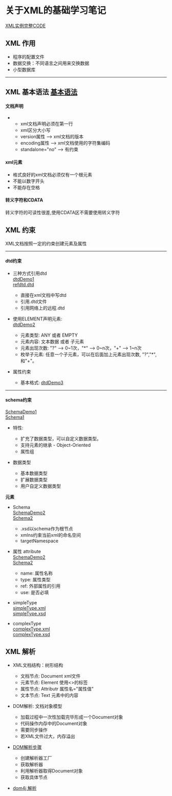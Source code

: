 # 关于XML的基础学习笔记  
[XML实例完整CODE](/Xml_examples/XmlDemo/)
## XML 作用

* 程序的配置文件
* 数据交换：不同语言之间用来交换数据
* 小型数据库
***

## XML 基本语法 [基本语法](/Xml_examples/BasicGrammer.xml) 

#### 文档声明

* <?xml version="1.0" encoding="utf-8" standalone="no"?>
    * xml文档声明必须在第一行
    * xml区分大小写
    * version属性 --> xml文档的版本
    * encoding属性 --> xml文档使用的字符集编码
    * standalone="no" --> 有约束

#### xml元素

* 格式良好的xml文档必须仅有一个根元素
* 不能以数字开头
* 不能存在空格

#### 转义字符和CDATA  
转义字符的可读性很差,使用CDATA区不需要使用转义字符  

## XML 约束

XML文档按照一定的约束创建元素及属性

***
#### **dtd约束**

* 三种方式引用dtd  
      [dtdDemo1](/Xml_examples/dtdDemo1.xml)  
      [refdtd.dtd](/Xml_examples/refdtd.dtd)
    * 直接在xml文档中写dtd 
    * 引用.dtd文件
    * 引用网络上的远程.dtd

* 使用ELEMENT声明元素: <!ELEMENT 元素名 元素类型或内容>  
    [dtdDemo2](/Xml_examples/dtdDemo2.xml) 
    * 元素类型: ANY 或者 EMPTY
    * 元素内容: 文本数据 或者 子元素
    * 元素出现次数: "?" --> 0~1次，"*" --> 0~n次，"+" --> 1~n次
    * 枚举子元素: <!ELEMENT 元素名 (子元素1|子元素2|子元素3|...)> 任意一个子元素，可以在后面加上元素出现次数, "?","*",和"+"。

* 属性约束
    * 基本格式: [dtdDemo3](/Xml_examples/dtdDemo3.xml) 

***
#### **schema约束**  
[SchemaDemo1](/Xml_examples/SchemaDemo1.xml)  
[Schema1](/Xml_examples/Schema1.xsd)  

* 特性: 
    * 扩充了数据类型，可以自定义数据类型。
    * 支持元素的继承 - Object-Oriented
    * 属性组

* 数据类型
    * 基本数据类型
    * 扩展数据类型
    * 用户自定义数据类型

**元素**

* Schema  
[SchemaDemo2](/Xml_examples/SchemaDemo2.xml)  
[Schema2](/Xml_examples/Schema2.xsd)  
    * .xsd以schema作为根节点
    * xmlns约束当前xml的命名空间
    * targetNamespace  

* 属性 attribute  
[SchemaDemo2](/Xml_examples/SchemaDemo2.xml)  
[Schema2](/Xml_examples/Schema2.xsd)  
    * name: 属性名称
    * type: 属性类型
    * ref: 外部属性的引用
    * use: 是否必填

* simpleType  
[simpleType.xml](/Xml_examples/simpleType.xml)  
[simpleType.xsd](/Xml_examples/simpleType.xsd)  

* complexType  
[complexType.xml](/Xml_examples/complexType.xml)  
[complexType.xsd](/Xml_examples/complexType.xsd)  

## XML 解析

* XML文档结构：树形结构
    * 文档节点: Document xml文件
    * 元素节点: Element 使用<>的标签
    * 属性节点: Attributr 属性名="属性值"
    * 文本节点: Text 元素中的内容


* DOM解析: 文档对象模型
    * 加载过程中一次性加载完毕形成一个Document对象
    * 代码操作内存中的Document对象
    * 需要同步操作
    * 若XML文件过大，内存溢出

* [DOM解析步骤](/Xml_examples/XmlDemo/src/cn/hfang/parse/DomDemo.java)
    * 创建解析器工厂
    * 获取解析器
    * 利用解析器取得Document对象
    * 获取具体节点

* [dom4j 解析](/Xml_examples/XmlDemo/src/cn/hfang/parse/dom4jDemo.java)
    
